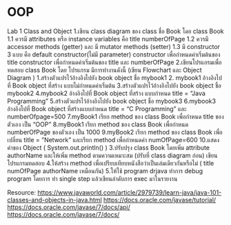 # OOP
Lab 1 Class and Object
1.เขียน class diagram ของ class ชื่อ Book โดย class Book 
   1.1 ควรมี attributes หรือ instance variables คือ title numberOfPage 
   1.2 ควรมี accessor methods  (getter) และ มี mutator methods (setter)
1.3 มี constructor 3 แบบ คือ 
      default constructor(ไม่มี parameter)
      constructor เพื่อกำหนดค่าเริ่มต้นของ title
      constructor เพื่อกำหนดค่าเริ่มต้นของ  title และ numberOfPage
2.เขียนโปรแกรมเพื่อทดสอบ class Book โดย โปรแกรม มีการทำงานดังนี้ (เขียน Flowchart และ Object Diagram )
    1.สร้างตัวแปรไว้อ้างอิงไปยัง book object ชื่อ mybook1
    2. mybook1 อ้างอิงไปที่ Book object ที่สร้าง แบบไม่กำหนดค่าเริ่มต้น
    3.สร้างตัวแปรไว้อ้างอิงไปยัง book object ชื่อ mybook2
	  4.mybook2 อ้างอิงไปที่ Book object ที่สร้าง แบบกำหนด title = “Java Programming”
    5.สร้างตัวแปรไว้อ้างอิงไปยัง book object ชื่อ mybook3
    6.mybook3 อ้างอิงไปที่ Book object ที่สร้างแบบกำหนด title = “C Programming” และ numberOfpage=500
    7.myBook1 เรียก method ของ class Book เพื่อกำหนด title ของตัวเอง เป็น “OOP”
    8.myBook1 เรียก method ของ class Book เพื่อกำหนด numberOfPage ของตัวเอง เป็น 1000
    9.myBook2 เรียก method ของ class Book เพื่อเปลี่ยน title = ”Network” และเรียก method เพื่อกำหนดค่า numOfPage=600
    10.แสดงค่าของ Object ( System.out.println() )
3.ปรับปรุง class Book โดยเพิ่ม attribute  authorName และให้เพิ่ม method ตามความเหมาะสม (ปรับที่ class diagram ก่อน) เขียนโปรแกรมทดสอบ
4.ให้สร้าง method เพื่อเปรียบเทียบหนังสือว่าเป็นเล่มเดียวกันหรือไม่ ( title numOfPage authorName เหมือนกัน)
5.ให้ใช้ program drjava  ทำการ debug program 	โดยการ ทำ single step แล้วเขียนลำดับการ exec มาในรายงาน 

Resource:
https://www.javaworld.com/article/2979739/learn-java/java-101-classes-and-objects-in-java.html
https://docs.oracle.com/javase/tutorial/
https://docs.oracle.com/javase/7/docs/api/
https://docs.oracle.com/javase/7/docs/
